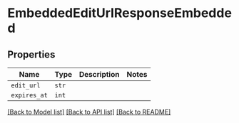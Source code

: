 # EmbeddedEditUrlResponseEmbedded



## Properties

| Name | Type | Description | Notes |
| ---- | ---- | ----------- | ----- |
| `edit_url` | ```str``` |    |  |
| `expires_at` | ```int``` |    |  |


[[Back to Model list]](../README.md#documentation-for-models) [[Back to API list]](../README.md#documentation-for-api-endpoints) [[Back to README]](../README.md)


